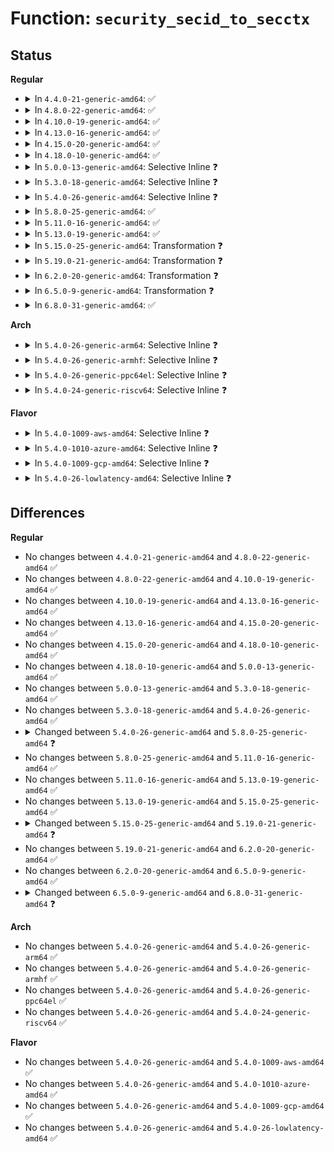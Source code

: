 # Function: <code>security_secid_to_secctx</code>

## Status
<b>Regular</b>
<ul>
<li>
<details>
<summary>In <code>4.4.0-21-generic-amd64</code>: ✅</summary>

```c
int security_secid_to_secctx(u32 secid, char * * secdata, u32 * seclen)
```

```json
{
  "name": "security_secid_to_secctx",
  "collision_type": "Unique Global",
  "inline_type": "No",
  "funcs": [
    {
      "addr": 18446744071582234128,
      "name": "security_secid_to_secctx",
      "external": true,
      "loc": "security/security.c:1154",
      "file": "security/security.c",
      "inline": "seen, unknown",
      "caller_inline": [],
      "caller_func": [
        "kernel/audit.c:audit_log_task_context",
        "kernel/audit.c:audit_log_secctx",
        "kernel/audit.c:audit_log_name",
        "kernel/audit.c:audit_receive_msg",
        "kernel/auditsc.c:audit_log_pid_context",
        "kernel/auditsc.c:audit_log_exit",
        "net/netlink/af_netlink.c:netlink_recvmsg",
        "net/ipv4/ip_sockglue.c:ip_cmsg_recv_offset",
        "net/unix/af_unix.c:unix_dgram_recvmsg",
        "net/unix/af_unix.c:unix_stream_read_generic",
        "net/netlabel/netlabel_user.c:netlbl_audit_start_common",
        "net/netlabel/netlabel_unlabeled.c:netlbl_unlhsh_add",
        "net/netlabel/netlabel_unlabeled.c:netlbl_unlhsh_remove",
        "net/netlabel/netlabel_unlabeled.c:netlbl_unlhsh_remove"
      ]
    }
  ],
  "symbols": [
    {
      "addr": 18446744071582234128,
      "name": "security_secid_to_secctx",
      "section": ".text",
      "bind": "STB_GLOBAL",
      "size": 85
    }
  ]
}
```
</details>
</li>
<li>
<details>
<summary>In <code>4.8.0-22-generic-amd64</code>: ✅</summary>

```c
int security_secid_to_secctx(u32 secid, char * * secdata, u32 * seclen)
```

```json
{
  "name": "security_secid_to_secctx",
  "collision_type": "Unique Global",
  "inline_type": "No",
  "funcs": [
    {
      "addr": 18446744071582452624,
      "name": "security_secid_to_secctx",
      "external": true,
      "loc": "security/security.c:1178",
      "file": "security/security.c",
      "inline": "seen, unknown",
      "caller_inline": [],
      "caller_func": [
        "kernel/audit.c:audit_log_secctx",
        "kernel/audit.c:audit_log_task_context",
        "kernel/audit.c:audit_log_name",
        "kernel/audit.c:audit_receive_msg",
        "kernel/auditsc.c:audit_log_exit",
        "kernel/auditsc.c:audit_log_pid_context",
        "net/netlink/af_netlink.c:netlink_recvmsg",
        "net/ipv4/ip_sockglue.c:ip_cmsg_recv_offset",
        "net/unix/af_unix.c:unix_stream_read_generic",
        "net/unix/af_unix.c:unix_dgram_recvmsg",
        "net/netlabel/netlabel_user.c:netlbl_audit_start_common",
        "net/netlabel/netlabel_unlabeled.c:netlbl_unlhsh_remove",
        "net/netlabel/netlabel_unlabeled.c:netlbl_unlhsh_remove",
        "net/netlabel/netlabel_unlabeled.c:netlbl_unlhsh_add"
      ]
    }
  ],
  "symbols": [
    {
      "addr": 18446744071582452624,
      "name": "security_secid_to_secctx",
      "section": ".text",
      "bind": "STB_GLOBAL",
      "size": 85
    }
  ]
}
```
</details>
</li>
<li>
<details>
<summary>In <code>4.10.0-19-generic-amd64</code>: ✅</summary>

```c
int security_secid_to_secctx(u32 secid, char * * secdata, u32 * seclen)
```

```json
{
  "name": "security_secid_to_secctx",
  "collision_type": "Unique Global",
  "inline_type": "No",
  "funcs": [
    {
      "addr": 18446744071582545088,
      "name": "security_secid_to_secctx",
      "external": true,
      "loc": "security/security.c:1199",
      "file": "security/security.c",
      "inline": "seen, unknown",
      "caller_inline": [],
      "caller_func": [
        "kernel/audit.c:audit_log_secctx",
        "kernel/audit.c:audit_log_task_context",
        "kernel/audit.c:audit_log_name",
        "kernel/audit.c:audit_receive_msg",
        "kernel/auditsc.c:audit_log_exit",
        "kernel/auditsc.c:audit_log_pid_context",
        "net/netlink/af_netlink.c:netlink_recvmsg",
        "net/ipv4/ip_sockglue.c:ip_cmsg_recv_offset",
        "net/unix/af_unix.c:unix_stream_read_generic",
        "net/unix/af_unix.c:unix_dgram_recvmsg",
        "net/netlabel/netlabel_user.c:netlbl_audit_start_common",
        "net/netlabel/netlabel_unlabeled.c:netlbl_unlhsh_remove",
        "net/netlabel/netlabel_unlabeled.c:netlbl_unlhsh_remove",
        "net/netlabel/netlabel_unlabeled.c:netlbl_unlhsh_add"
      ]
    }
  ],
  "symbols": [
    {
      "addr": 18446744071582545088,
      "name": "security_secid_to_secctx",
      "section": ".text",
      "bind": "STB_GLOBAL",
      "size": 85
    }
  ]
}
```
</details>
</li>
<li>
<details>
<summary>In <code>4.13.0-16-generic-amd64</code>: ✅</summary>

```c
int security_secid_to_secctx(u32 secid, char * * secdata, u32 * seclen)
```

```json
{
  "name": "security_secid_to_secctx",
  "collision_type": "Unique Global",
  "inline_type": "No",
  "funcs": [
    {
      "addr": 18446744071582630304,
      "name": "security_secid_to_secctx",
      "external": true,
      "loc": "security/security.c:2117",
      "file": "security/security.c",
      "inline": "seen, unknown",
      "caller_inline": [],
      "caller_func": [
        "kernel/audit.c:audit_log_secctx",
        "kernel/audit.c:audit_log_task_context",
        "kernel/audit.c:audit_log_name",
        "kernel/audit.c:audit_receive_msg",
        "kernel/auditsc.c:audit_log_exit",
        "kernel/auditsc.c:audit_log_pid_context",
        "net/netlink/af_netlink.c:netlink_recvmsg",
        "net/ipv4/ip_sockglue.c:ip_cmsg_recv_offset",
        "net/unix/af_unix.c:unix_stream_read_generic",
        "net/unix/af_unix.c:unix_dgram_recvmsg",
        "net/netlabel/netlabel_user.c:netlbl_audit_start_common",
        "net/netlabel/netlabel_unlabeled.c:netlbl_unlhsh_remove",
        "net/netlabel/netlabel_unlabeled.c:netlbl_unlhsh_remove",
        "net/netlabel/netlabel_unlabeled.c:netlbl_unlhsh_add"
      ]
    }
  ],
  "symbols": [
    {
      "addr": 18446744071582630304,
      "name": "security_secid_to_secctx",
      "section": ".text",
      "bind": "STB_GLOBAL",
      "size": 85
    }
  ]
}
```
</details>
</li>
<li>
<details>
<summary>In <code>4.15.0-20-generic-amd64</code>: ✅</summary>

```c
int security_secid_to_secctx(u32 secid, char * * secdata, u32 * seclen)
```

```json
{
  "name": "security_secid_to_secctx",
  "collision_type": "Unique Global",
  "inline_type": "No",
  "funcs": [
    {
      "addr": 18446744071582783696,
      "name": "security_secid_to_secctx",
      "external": true,
      "loc": "security/security.c:1975",
      "file": "security/security.c",
      "inline": "seen, unknown",
      "caller_inline": [],
      "caller_func": [
        "kernel/audit.c:audit_log_task_context",
        "kernel/audit.c:audit_log_name",
        "kernel/audit.c:audit_receive_msg",
        "kernel/auditsc.c:audit_log_exit",
        "kernel/auditsc.c:audit_log_pid_context",
        "net/netlink/af_netlink.c:netlink_recvmsg",
        "net/ipv4/ip_sockglue.c:ip_cmsg_recv_offset",
        "net/unix/af_unix.c:unix_stream_read_generic",
        "net/unix/af_unix.c:unix_dgram_recvmsg",
        "net/netlabel/netlabel_user.c:netlbl_audit_start_common",
        "net/netlabel/netlabel_unlabeled.c:netlbl_unlhsh_remove",
        "net/netlabel/netlabel_unlabeled.c:netlbl_unlhsh_remove",
        "net/netlabel/netlabel_unlabeled.c:netlbl_unlhsh_add"
      ]
    }
  ],
  "symbols": [
    {
      "addr": 18446744071582783696,
      "name": "security_secid_to_secctx",
      "section": ".text",
      "bind": "STB_GLOBAL",
      "size": 91
    }
  ]
}
```
</details>
</li>
<li>
<details>
<summary>In <code>4.18.0-10-generic-amd64</code>: ✅</summary>

```c
int security_secid_to_secctx(u32 secid, char * * secdata, u32 * seclen)
```

```json
{
  "name": "security_secid_to_secctx",
  "collision_type": "Unique Global",
  "inline_type": "No",
  "funcs": [
    {
      "addr": 18446744071582985888,
      "name": "security_secid_to_secctx",
      "external": true,
      "loc": "security/security.c:1303",
      "file": "security/security.c",
      "inline": "seen, unknown",
      "caller_inline": [],
      "caller_func": [
        "kernel/audit.c:audit_log_task_context",
        "kernel/audit.c:audit_log_name",
        "kernel/audit.c:audit_receive_msg",
        "kernel/auditsc.c:audit_log_exit",
        "kernel/auditsc.c:audit_log_pid_context",
        "net/netlink/af_netlink.c:netlink_recvmsg",
        "net/ipv4/ip_sockglue.c:ip_cmsg_recv_offset",
        "net/unix/af_unix.c:unix_stream_read_generic",
        "net/unix/af_unix.c:unix_dgram_recvmsg",
        "net/netlabel/netlabel_user.c:netlbl_audit_start_common",
        "net/netlabel/netlabel_unlabeled.c:netlbl_unlhsh_remove",
        "net/netlabel/netlabel_unlabeled.c:netlbl_unlhsh_remove",
        "net/netlabel/netlabel_unlabeled.c:netlbl_unlhsh_add"
      ]
    }
  ],
  "symbols": [
    {
      "addr": 18446744071582985888,
      "name": "security_secid_to_secctx",
      "section": ".text",
      "bind": "STB_GLOBAL",
      "size": 81
    }
  ]
}
```
</details>
</li>
<li>
<details>
<summary>In <code>5.0.0-13-generic-amd64</code>: Selective Inline ❓</summary>

```c
int security_secid_to_secctx(u32 secid, char * * secdata, u32 * seclen)
```

```json
{
  "name": "security_secid_to_secctx",
  "collision_type": "Unique Global",
  "inline_type": "Selective",
  "funcs": [
    {
      "addr": 18446744071583100912,
      "name": "security_secid_to_secctx",
      "external": true,
      "loc": "security/security.c:2054",
      "file": "security/security.c",
      "inline": "not declared, inlined",
      "caller_inline": [],
      "caller_func": [
        "kernel/audit.c:audit_log_task_context",
        "kernel/audit.c:audit_log_name",
        "kernel/audit.c:audit_receive_msg",
        "kernel/auditsc.c:audit_log_exit",
        "kernel/auditsc.c:audit_log_pid_context",
        "net/netlink/af_netlink.c:netlink_recvmsg",
        "net/ipv4/ip_sockglue.c:ip_cmsg_recv_offset",
        "net/unix/af_unix.c:unix_stream_read_generic",
        "net/unix/af_unix.c:unix_dgram_recvmsg",
        "net/netlabel/netlabel_user.c:netlbl_audit_start_common",
        "net/netlabel/netlabel_unlabeled.c:netlbl_unlhsh_remove",
        "net/netlabel/netlabel_unlabeled.c:netlbl_unlhsh_remove",
        "net/netlabel/netlabel_unlabeled.c:netlbl_unlhsh_add"
      ]
    }
  ],
  "symbols": [
    {
      "addr": 18446744071583100912,
      "name": "security_secid_to_secctx",
      "section": ".text",
      "bind": "STB_GLOBAL",
      "size": 75
    }
  ]
}
```
</details>
</li>
<li>
<details>
<summary>In <code>5.3.0-18-generic-amd64</code>: Selective Inline ❓</summary>

```c
int security_secid_to_secctx(u32 secid, char * * secdata, u32 * seclen)
```

```json
{
  "name": "security_secid_to_secctx",
  "collision_type": "Unique Global",
  "inline_type": "Selective",
  "funcs": [
    {
      "addr": 18446744071583286224,
      "name": "security_secid_to_secctx",
      "external": true,
      "loc": "security/security.c:2073",
      "file": "security/security.c",
      "inline": "not declared, inlined",
      "caller_inline": [],
      "caller_func": [
        "kernel/audit.c:audit_log_task_context",
        "kernel/audit.c:audit_receive_msg",
        "kernel/auditsc.c:show_special",
        "kernel/auditsc.c:audit_log_pid_context",
        "net/netlink/af_netlink.c:netlink_recvmsg",
        "net/ipv4/ip_sockglue.c:ip_cmsg_recv_offset",
        "net/unix/af_unix.c:unix_stream_read_generic",
        "net/unix/af_unix.c:unix_dgram_recvmsg",
        "net/netlabel/netlabel_user.c:netlbl_audit_start_common",
        "net/netlabel/netlabel_unlabeled.c:netlbl_unlhsh_remove",
        "net/netlabel/netlabel_unlabeled.c:netlbl_unlhsh_remove",
        "net/netlabel/netlabel_unlabeled.c:netlbl_unlhsh_add"
      ]
    }
  ],
  "symbols": [
    {
      "addr": 18446744071583286224,
      "name": "security_secid_to_secctx",
      "section": ".text",
      "bind": "STB_GLOBAL",
      "size": 70
    }
  ]
}
```
</details>
</li>
<li>
<details>
<summary>In <code>5.4.0-26-generic-amd64</code>: Selective Inline ❓</summary>

```c
int security_secid_to_secctx(u32 secid, char * * secdata, u32 * seclen)
```

```json
{
  "name": "security_secid_to_secctx",
  "collision_type": "Unique Global",
  "inline_type": "Selective",
  "funcs": [
    {
      "addr": 18446744071583391568,
      "name": "security_secid_to_secctx",
      "external": true,
      "loc": "security/security.c:2112",
      "file": "security/security.c",
      "inline": "not declared, inlined",
      "caller_inline": [],
      "caller_func": [
        "kernel/audit.c:audit_log_task_context",
        "kernel/audit.c:audit_receive_msg",
        "kernel/auditsc.c:show_special",
        "kernel/auditsc.c:audit_log_pid_context",
        "net/netlink/af_netlink.c:netlink_recvmsg",
        "net/ipv4/ip_sockglue.c:ip_cmsg_recv_offset",
        "net/unix/af_unix.c:unix_stream_read_generic",
        "net/unix/af_unix.c:unix_dgram_recvmsg",
        "net/netlabel/netlabel_user.c:netlbl_audit_start_common",
        "net/netlabel/netlabel_unlabeled.c:netlbl_unlhsh_remove",
        "net/netlabel/netlabel_unlabeled.c:netlbl_unlhsh_remove",
        "net/netlabel/netlabel_unlabeled.c:netlbl_unlhsh_add"
      ]
    }
  ],
  "symbols": [
    {
      "addr": 18446744071583391568,
      "name": "security_secid_to_secctx",
      "section": ".text",
      "bind": "STB_GLOBAL",
      "size": 70
    }
  ]
}
```
</details>
</li>
<li>
<details>
<summary>In <code>5.8.0-25-generic-amd64</code>: ✅</summary>

```c
int security_secid_to_secctx(struct lsmblob * blob, struct lsmcontext * cp, int display)
```

```json
{
  "name": "security_secid_to_secctx",
  "collision_type": "Unique Global",
  "inline_type": "No",
  "funcs": [
    {
      "addr": 18446744071583730032,
      "name": "security_secid_to_secctx",
      "external": true,
      "loc": "security/security.c:2338",
      "file": "security/security.c",
      "inline": "seen, unknown",
      "caller_inline": [],
      "caller_func": [
        "kernel/audit.c:audit_log_object_context",
        "kernel/audit.c:audit_receive_msg",
        "kernel/auditsc.c:audit_log_lsm",
        "net/netlink/af_netlink.c:netlink_recvmsg",
        "net/ipv4/ip_sockglue.c:ip_cmsg_recv_offset",
        "net/unix/af_unix.c:unix_stream_read_generic",
        "net/unix/af_unix.c:unix_dgram_recvmsg",
        "net/netlabel/netlabel_unlabeled.c:netlbl_unlabel_staticlist_gen",
        "net/netlabel/netlabel_unlabeled.c:netlbl_unlhsh_remove_addr6",
        "net/netlabel/netlabel_unlabeled.c:netlbl_unlhsh_remove_addr4",
        "net/netlabel/netlabel_unlabeled.c:netlbl_unlhsh_add"
      ]
    }
  ],
  "symbols": [
    {
      "addr": 18446744071583730032,
      "name": "security_secid_to_secctx",
      "section": ".text",
      "bind": "STB_GLOBAL",
      "size": 323
    }
  ]
}
```
</details>
</li>
<li>
<details>
<summary>In <code>5.11.0-16-generic-amd64</code>: ✅</summary>

```c
int security_secid_to_secctx(struct lsmblob * blob, struct lsmcontext * cp, int display)
```

```json
{
  "name": "security_secid_to_secctx",
  "collision_type": "Unique Global",
  "inline_type": "No",
  "funcs": [
    {
      "addr": 18446744071583850208,
      "name": "security_secid_to_secctx",
      "external": true,
      "loc": "security/security.c:2355",
      "file": "security/security.c",
      "inline": "seen, unknown",
      "caller_inline": [],
      "caller_func": [
        "kernel/audit.c:audit_log_object_context",
        "kernel/audit.c:audit_receive_msg",
        "kernel/auditsc.c:audit_log_lsm",
        "net/netlink/af_netlink.c:netlink_recvmsg",
        "net/ipv4/ip_sockglue.c:ip_cmsg_recv_offset",
        "net/unix/af_unix.c:unix_stream_read_generic",
        "net/unix/af_unix.c:unix_dgram_recvmsg",
        "net/netlabel/netlabel_unlabeled.c:netlbl_unlabel_staticlist_gen",
        "net/netlabel/netlabel_unlabeled.c:netlbl_unlhsh_remove_addr6",
        "net/netlabel/netlabel_unlabeled.c:netlbl_unlhsh_remove_addr4",
        "net/netlabel/netlabel_unlabeled.c:netlbl_unlhsh_add"
      ]
    }
  ],
  "symbols": [
    {
      "addr": 18446744071583850208,
      "name": "security_secid_to_secctx",
      "section": ".text",
      "bind": "STB_GLOBAL",
      "size": 323
    }
  ]
}
```
</details>
</li>
<li>
<details>
<summary>In <code>5.13.0-19-generic-amd64</code>: ✅</summary>

```c
int security_secid_to_secctx(struct lsmblob * blob, struct lsmcontext * cp, int display)
```

```json
{
  "name": "security_secid_to_secctx",
  "collision_type": "Unique Global",
  "inline_type": "No",
  "funcs": [
    {
      "addr": 18446744071583875488,
      "name": "security_secid_to_secctx",
      "external": true,
      "loc": "security/security.c:2418",
      "file": "security/security.c",
      "inline": "seen, unknown",
      "caller_inline": [],
      "caller_func": [
        "kernel/audit.c:audit_log_object_context",
        "kernel/audit.c:audit_receive_msg",
        "kernel/auditsc.c:audit_log_lsm",
        "net/netlink/af_netlink.c:netlink_recvmsg",
        "net/ipv4/ip_sockglue.c:ip_cmsg_recv_offset",
        "net/unix/af_unix.c:unix_stream_read_generic",
        "net/unix/af_unix.c:unix_dgram_recvmsg",
        "net/netlabel/netlabel_unlabeled.c:netlbl_unlabel_staticlist_gen",
        "net/netlabel/netlabel_unlabeled.c:netlbl_unlhsh_remove",
        "net/netlabel/netlabel_unlabeled.c:netlbl_unlhsh_remove",
        "net/netlabel/netlabel_unlabeled.c:netlbl_unlhsh_add"
      ]
    }
  ],
  "symbols": [
    {
      "addr": 18446744071583875488,
      "name": "security_secid_to_secctx",
      "section": ".text",
      "bind": "STB_GLOBAL",
      "size": 319
    }
  ]
}
```
</details>
</li>
<li>
<details>
<summary>In <code>5.15.0-25-generic-amd64</code>: Transformation ❓</summary>

```c
int security_secid_to_secctx(struct lsmblob * blob, struct lsmcontext * cp, int display)
```

```json
{
  "name": "security_secid_to_secctx",
  "collision_type": "Unique Global",
  "inline_type": "No",
  "funcs": [
    {
      "addr": 0,
      "name": "security_secid_to_secctx",
      "external": true,
      "loc": "security/security.c:2426",
      "file": "security/security.c",
      "inline": "seen, unknown",
      "caller_inline": [],
      "caller_func": [
        "kernel/audit.c:audit_log_object_context",
        "kernel/audit.c:audit_receive_msg",
        "kernel/auditsc.c:audit_log_lsm",
        "net/netlink/af_netlink.c:netlink_recvmsg",
        "net/ipv4/ip_sockglue.c:ip_cmsg_recv_offset",
        "net/unix/af_unix.c:unix_stream_read_generic",
        "net/unix/af_unix.c:__unix_dgram_recvmsg",
        "net/netlabel/netlabel_unlabeled.c:netlbl_unlabel_staticlist_gen",
        "net/netlabel/netlabel_unlabeled.c:netlbl_unlhsh_remove",
        "net/netlabel/netlabel_unlabeled.c:netlbl_unlhsh_remove",
        "net/netlabel/netlabel_unlabeled.c:netlbl_unlhsh_add"
      ]
    }
  ],
  "symbols": [
    {
      "addr": 18446744071592293468,
      "name": "security_secid_to_secctx.cold",
      "section": ".text",
      "bind": "STB_LOCAL",
      "size": 42
    },
    {
      "addr": 18446744071584240832,
      "name": "security_secid_to_secctx",
      "section": ".text",
      "bind": "STB_GLOBAL",
      "size": 333
    }
  ]
}
```
</details>
</li>
<li>
<details>
<summary>In <code>5.19.0-21-generic-amd64</code>: Transformation ❓</summary>

```c
int security_secid_to_secctx(struct lsmblob * blob, struct lsmcontext * cp, int ilsm)
```

```json
{
  "name": "security_secid_to_secctx",
  "collision_type": "Unique Global",
  "inline_type": "No",
  "funcs": [
    {
      "addr": 0,
      "name": "security_secid_to_secctx",
      "external": true,
      "loc": "security/security.c:2451",
      "file": "security/security.c",
      "inline": "seen, unknown",
      "caller_inline": [],
      "caller_func": [
        "kernel/audit.c:audit_log_object_context",
        "kernel/audit.c:audit_log_object_context",
        "kernel/audit.c:audit_log_subject_context",
        "kernel/audit.c:audit_log_subject_context",
        "kernel/audit.c:audit_receive_msg",
        "net/ipv4/ip_sockglue.c:ip_cmsg_recv_offset",
        "net/netlabel/netlabel_unlabeled.c:netlbl_unlabel_staticlist_gen",
        "net/netlabel/netlabel_unlabeled.c:netlbl_unlhsh_remove",
        "net/netlabel/netlabel_unlabeled.c:netlbl_unlhsh_remove",
        "net/netlabel/netlabel_unlabeled.c:netlbl_unlhsh_add"
      ]
    }
  ],
  "symbols": [
    {
      "addr": 18446744071594075494,
      "name": "security_secid_to_secctx.cold",
      "section": ".text",
      "bind": "STB_LOCAL",
      "size": 41
    },
    {
      "addr": 18446744071584847264,
      "name": "security_secid_to_secctx",
      "section": ".text",
      "bind": "STB_GLOBAL",
      "size": 454
    }
  ]
}
```
</details>
</li>
<li>
<details>
<summary>In <code>6.2.0-20-generic-amd64</code>: Transformation ❓</summary>

```c
int security_secid_to_secctx(struct lsmblob * blob, struct lsmcontext * cp, int ilsm)
```

```json
{
  "name": "security_secid_to_secctx",
  "collision_type": "Unique Global",
  "inline_type": "No",
  "funcs": [
    {
      "addr": 0,
      "name": "security_secid_to_secctx",
      "external": true,
      "loc": "security/security.c:2431",
      "file": "security/security.c",
      "inline": "seen, unknown",
      "caller_inline": [],
      "caller_func": [
        "kernel/audit.c:audit_log_object_context",
        "kernel/audit.c:audit_log_object_context",
        "kernel/audit.c:audit_log_subject_context",
        "kernel/audit.c:audit_log_subject_context",
        "kernel/audit.c:audit_receive_msg",
        "net/ipv4/ip_sockglue.c:ip_cmsg_recv_offset",
        "net/netlabel/netlabel_unlabeled.c:netlbl_unlabel_staticlist_gen",
        "net/netlabel/netlabel_unlabeled.c:netlbl_unlhsh_remove",
        "net/netlabel/netlabel_unlabeled.c:netlbl_unlhsh_remove",
        "net/netlabel/netlabel_unlabeled.c:netlbl_unlhsh_add"
      ]
    }
  ],
  "symbols": [
    {
      "addr": 18446744071596094048,
      "name": "security_secid_to_secctx.cold",
      "section": ".text",
      "bind": "STB_LOCAL",
      "size": 41
    },
    {
      "addr": 18446744071585549712,
      "name": "security_secid_to_secctx",
      "section": ".text",
      "bind": "STB_GLOBAL",
      "size": 454
    }
  ]
}
```
</details>
</li>
<li>
<details>
<summary>In <code>6.5.0-9-generic-amd64</code>: Transformation ❓</summary>

```c
int security_secid_to_secctx(struct lsmblob * blob, struct lsmcontext * cp, int ilsm)
```

```json
{
  "name": "security_secid_to_secctx",
  "collision_type": "Unique Global",
  "inline_type": "No",
  "funcs": [
    {
      "addr": 0,
      "name": "security_secid_to_secctx",
      "external": true,
      "loc": "security/security.c:4097",
      "file": "security/security.c",
      "inline": "seen, unknown",
      "caller_inline": [],
      "caller_func": [
        "kernel/audit.c:audit_log_object_context",
        "kernel/audit.c:audit_log_object_context",
        "kernel/audit.c:audit_log_subject_context",
        "kernel/audit.c:audit_log_subject_context",
        "kernel/audit.c:audit_receive_msg",
        "net/ipv4/ip_sockglue.c:ip_cmsg_recv_offset",
        "net/netlabel/netlabel_unlabeled.c:netlbl_unlabel_staticlist_gen",
        "net/netlabel/netlabel_unlabeled.c:netlbl_unlhsh_remove",
        "net/netlabel/netlabel_unlabeled.c:netlbl_unlhsh_remove",
        "net/netlabel/netlabel_unlabeled.c:netlbl_unlhsh_add"
      ]
    }
  ],
  "symbols": [
    {
      "addr": 18446744071596617384,
      "name": "security_secid_to_secctx.cold",
      "section": ".text",
      "bind": "STB_LOCAL",
      "size": 42
    },
    {
      "addr": 18446744071585780336,
      "name": "security_secid_to_secctx",
      "section": ".text",
      "bind": "STB_GLOBAL",
      "size": 512
    }
  ]
}
```
</details>
</li>
<li>
<details>
<summary>In <code>6.8.0-31-generic-amd64</code>: ✅</summary>

```c
int security_secid_to_secctx(u32 secid, struct lsmcontext * cp)
```

```json
{
  "name": "security_secid_to_secctx",
  "collision_type": "Unique Global",
  "inline_type": "No",
  "funcs": [
    {
      "addr": 18446744071586021088,
      "name": "security_secid_to_secctx",
      "external": true,
      "loc": "security/security.c:4265",
      "file": "security/security.c",
      "inline": "seen, unknown",
      "caller_inline": [],
      "caller_func": [
        "net/ipv4/ip_sockglue.c:ip_cmsg_recv_offset",
        "net/netlabel/netlabel_unlabeled.c:netlbl_unlabel_staticlist_gen",
        "net/netlabel/netlabel_unlabeled.c:netlbl_unlhsh_remove",
        "net/netlabel/netlabel_unlabeled.c:netlbl_unlhsh_remove",
        "net/netlabel/netlabel_unlabeled.c:netlbl_unlhsh_add"
      ]
    }
  ],
  "symbols": [
    {
      "addr": 18446744071586021088,
      "name": "security_secid_to_secctx",
      "section": ".text",
      "bind": "STB_GLOBAL",
      "size": 97
    }
  ]
}
```
</details>
</li>
</ul>
<b>Arch</b>
<ul>
<li>
<details>
<summary>In <code>5.4.0-26-generic-arm64</code>: Selective Inline ❓</summary>

```c
int security_secid_to_secctx(u32 secid, char * * secdata, u32 * seclen)
```

```json
{
  "name": "security_secid_to_secctx",
  "collision_type": "Unique Global",
  "inline_type": "Selective",
  "funcs": [
    {
      "addr": 18446603336495142560,
      "name": "security_secid_to_secctx",
      "external": true,
      "loc": "security/security.c:2112",
      "file": "security/security.c",
      "inline": "not declared, inlined",
      "caller_inline": [],
      "caller_func": [
        "kernel/audit.c:audit_log_task_context",
        "kernel/audit.c:audit_receive_msg",
        "kernel/auditsc.c:show_special",
        "kernel/auditsc.c:audit_log_pid_context",
        "net/netlink/af_netlink.c:netlink_recvmsg",
        "net/ipv4/ip_sockglue.c:ip_cmsg_recv_offset",
        "net/unix/af_unix.c:unix_stream_read_generic",
        "net/unix/af_unix.c:unix_dgram_recvmsg",
        "net/netlabel/netlabel_user.c:netlbl_audit_start_common",
        "net/netlabel/netlabel_unlabeled.c:netlbl_unlhsh_remove",
        "net/netlabel/netlabel_unlabeled.c:netlbl_unlhsh_remove",
        "net/netlabel/netlabel_unlabeled.c:netlbl_unlhsh_add"
      ]
    }
  ],
  "symbols": [
    {
      "addr": 18446603336495142560,
      "name": "security_secid_to_secctx",
      "section": ".text",
      "bind": "STB_GLOBAL",
      "size": 120
    }
  ]
}
```
</details>
</li>
<li>
<details>
<summary>In <code>5.4.0-26-generic-armhf</code>: Selective Inline ❓</summary>

```c
int security_secid_to_secctx(u32 secid, char * * secdata, u32 * seclen)
```

```json
{
  "name": "security_secid_to_secctx",
  "collision_type": "Unique Global",
  "inline_type": "Selective",
  "funcs": [
    {
      "addr": 3228530328,
      "name": "security_secid_to_secctx",
      "external": true,
      "loc": "security/security.c:2112",
      "file": "security/security.c",
      "inline": "not declared, inlined",
      "caller_inline": [],
      "caller_func": [
        "kernel/audit.c:audit_log_task_context",
        "kernel/audit.c:audit_receive_msg",
        "kernel/auditsc.c:show_special",
        "kernel/auditsc.c:audit_log_pid_context",
        "net/netlink/af_netlink.c:netlink_recvmsg",
        "net/ipv4/ip_sockglue.c:ip_cmsg_recv_offset",
        "net/unix/af_unix.c:unix_stream_read_generic",
        "net/unix/af_unix.c:unix_dgram_recvmsg",
        "net/netlabel/netlabel_user.c:netlbl_audit_start_common",
        "net/netlabel/netlabel_unlabeled.c:netlbl_unlabel_staticlist_gen",
        "net/netlabel/netlabel_unlabeled.c:netlbl_unlhsh_remove",
        "net/netlabel/netlabel_unlabeled.c:netlbl_unlhsh_remove",
        "net/netlabel/netlabel_unlabeled.c:netlbl_unlhsh_add"
      ]
    }
  ],
  "symbols": [
    {
      "addr": 3228530328,
      "name": "security_secid_to_secctx",
      "section": ".text",
      "bind": "STB_GLOBAL",
      "size": 104
    }
  ]
}
```
</details>
</li>
<li>
<details>
<summary>In <code>5.4.0-26-generic-ppc64el</code>: Selective Inline ❓</summary>

```c
int security_secid_to_secctx(u32 secid, char * * secdata, u32 * seclen)
```

```json
{
  "name": "security_secid_to_secctx",
  "collision_type": "Unique Global",
  "inline_type": "Selective",
  "funcs": [
    {
      "addr": 13835058055289061120,
      "name": "security_secid_to_secctx",
      "external": true,
      "loc": "security/security.c:2112",
      "file": "security/security.c",
      "inline": "not declared, inlined",
      "caller_inline": [],
      "caller_func": [
        "kernel/audit.c:audit_log_task_context",
        "kernel/audit.c:audit_receive_msg",
        "kernel/auditsc.c:show_special",
        "kernel/auditsc.c:audit_log_pid_context",
        "net/netlink/af_netlink.c:netlink_recvmsg",
        "net/ipv4/ip_sockglue.c:ip_cmsg_recv_offset",
        "net/unix/af_unix.c:unix_stream_read_generic",
        "net/unix/af_unix.c:unix_dgram_recvmsg",
        "net/netlabel/netlabel_user.c:netlbl_audit_start_common",
        "net/netlabel/netlabel_unlabeled.c:netlbl_unlhsh_remove",
        "net/netlabel/netlabel_unlabeled.c:netlbl_unlhsh_remove",
        "net/netlabel/netlabel_unlabeled.c:netlbl_unlhsh_add"
      ]
    }
  ],
  "symbols": [
    {
      "addr": 13835058055289061120,
      "name": "security_secid_to_secctx",
      "section": ".text",
      "bind": "STB_GLOBAL",
      "size": 136
    }
  ]
}
```
</details>
</li>
<li>
<details>
<summary>In <code>5.4.0-24-generic-riscv64</code>: Selective Inline ❓</summary>

```c
int security_secid_to_secctx(u32 secid, char * * secdata, u32 * seclen)
```

```json
{
  "name": "security_secid_to_secctx",
  "collision_type": "Unique Global",
  "inline_type": "Selective",
  "funcs": [
    {
      "addr": 18446743936274391904,
      "name": "security_secid_to_secctx",
      "external": true,
      "loc": "security/security.c:2112",
      "file": "security/security.c",
      "inline": "not declared, inlined",
      "caller_inline": [],
      "caller_func": [
        "kernel/audit.c:audit_log_task_context",
        "kernel/audit.c:audit_receive_msg",
        "kernel/auditsc.c:show_special",
        "kernel/auditsc.c:audit_log_pid_context",
        "net/netlink/af_netlink.c:netlink_recvmsg",
        "net/ipv4/ip_sockglue.c:ip_cmsg_recv_offset",
        "net/unix/af_unix.c:unix_stream_read_generic",
        "net/unix/af_unix.c:unix_dgram_recvmsg",
        "net/netlabel/netlabel_user.c:netlbl_audit_start_common",
        "net/netlabel/netlabel_unlabeled.c:netlbl_unlhsh_remove",
        "net/netlabel/netlabel_unlabeled.c:netlbl_unlhsh_remove",
        "net/netlabel/netlabel_unlabeled.c:netlbl_unlhsh_add"
      ]
    }
  ],
  "symbols": [
    {
      "addr": 18446743936274391904,
      "name": "security_secid_to_secctx",
      "section": ".text",
      "bind": "STB_GLOBAL",
      "size": 82
    }
  ]
}
```
</details>
</li>
</ul>
<b>Flavor</b>
<ul>
<li>
<details>
<summary>In <code>5.4.0-1009-aws-amd64</code>: Selective Inline ❓</summary>

```c
int security_secid_to_secctx(u32 secid, char * * secdata, u32 * seclen)
```

```json
{
  "name": "security_secid_to_secctx",
  "collision_type": "Unique Global",
  "inline_type": "Selective",
  "funcs": [
    {
      "addr": 18446744071583360304,
      "name": "security_secid_to_secctx",
      "external": true,
      "loc": "security/security.c:2112",
      "file": "security/security.c",
      "inline": "not declared, inlined",
      "caller_inline": [],
      "caller_func": [
        "kernel/audit.c:audit_log_task_context",
        "kernel/audit.c:audit_receive_msg",
        "kernel/auditsc.c:show_special",
        "kernel/auditsc.c:audit_log_pid_context",
        "net/netlink/af_netlink.c:netlink_recvmsg",
        "net/ipv4/ip_sockglue.c:ip_cmsg_recv_offset",
        "net/unix/af_unix.c:unix_stream_read_generic",
        "net/unix/af_unix.c:unix_dgram_recvmsg",
        "net/netlabel/netlabel_user.c:netlbl_audit_start_common",
        "net/netlabel/netlabel_unlabeled.c:netlbl_unlhsh_remove",
        "net/netlabel/netlabel_unlabeled.c:netlbl_unlhsh_remove",
        "net/netlabel/netlabel_unlabeled.c:netlbl_unlhsh_add"
      ]
    }
  ],
  "symbols": [
    {
      "addr": 18446744071583360304,
      "name": "security_secid_to_secctx",
      "section": ".text",
      "bind": "STB_GLOBAL",
      "size": 70
    }
  ]
}
```
</details>
</li>
<li>
<details>
<summary>In <code>5.4.0-1010-azure-amd64</code>: Selective Inline ❓</summary>

```c
int security_secid_to_secctx(u32 secid, char * * secdata, u32 * seclen)
```

```json
{
  "name": "security_secid_to_secctx",
  "collision_type": "Unique Global",
  "inline_type": "Selective",
  "funcs": [
    {
      "addr": 18446744071583297408,
      "name": "security_secid_to_secctx",
      "external": true,
      "loc": "security/security.c:2112",
      "file": "security/security.c",
      "inline": "not declared, inlined",
      "caller_inline": [],
      "caller_func": [
        "kernel/audit.c:audit_log_task_context",
        "kernel/audit.c:audit_receive_msg",
        "kernel/auditsc.c:show_special",
        "kernel/auditsc.c:audit_log_pid_context",
        "net/netlink/af_netlink.c:netlink_recvmsg",
        "net/ipv4/ip_sockglue.c:ip_cmsg_recv_offset",
        "net/unix/af_unix.c:unix_stream_read_generic",
        "net/unix/af_unix.c:unix_dgram_recvmsg",
        "net/netlabel/netlabel_user.c:netlbl_audit_start_common",
        "net/netlabel/netlabel_unlabeled.c:netlbl_unlhsh_remove",
        "net/netlabel/netlabel_unlabeled.c:netlbl_unlhsh_remove",
        "net/netlabel/netlabel_unlabeled.c:netlbl_unlhsh_add"
      ]
    }
  ],
  "symbols": [
    {
      "addr": 18446744071583297408,
      "name": "security_secid_to_secctx",
      "section": ".text",
      "bind": "STB_GLOBAL",
      "size": 70
    }
  ]
}
```
</details>
</li>
<li>
<details>
<summary>In <code>5.4.0-1009-gcp-amd64</code>: Selective Inline ❓</summary>

```c
int security_secid_to_secctx(u32 secid, char * * secdata, u32 * seclen)
```

```json
{
  "name": "security_secid_to_secctx",
  "collision_type": "Unique Global",
  "inline_type": "Selective",
  "funcs": [
    {
      "addr": 18446744071583344080,
      "name": "security_secid_to_secctx",
      "external": true,
      "loc": "security/security.c:2112",
      "file": "security/security.c",
      "inline": "not declared, inlined",
      "caller_inline": [],
      "caller_func": [
        "kernel/audit.c:audit_log_task_context",
        "kernel/audit.c:audit_receive_msg",
        "kernel/auditsc.c:show_special",
        "kernel/auditsc.c:audit_log_pid_context",
        "net/netlink/af_netlink.c:netlink_recvmsg",
        "net/netfilter/nf_conntrack_standalone.c:ct_seq_show",
        "net/netfilter/nf_conntrack_netlink.c:ctnetlink_glue_build_size",
        "net/netfilter/nf_conntrack_netlink.c:ctnetlink_conntrack_event",
        "net/ipv4/ip_sockglue.c:ip_cmsg_recv_offset",
        "net/unix/af_unix.c:unix_stream_read_generic",
        "net/unix/af_unix.c:unix_dgram_recvmsg",
        "net/netlabel/netlabel_user.c:netlbl_audit_start_common",
        "net/netlabel/netlabel_unlabeled.c:netlbl_unlhsh_remove",
        "net/netlabel/netlabel_unlabeled.c:netlbl_unlhsh_remove",
        "net/netlabel/netlabel_unlabeled.c:netlbl_unlhsh_add"
      ]
    }
  ],
  "symbols": [
    {
      "addr": 18446744071583344080,
      "name": "security_secid_to_secctx",
      "section": ".text",
      "bind": "STB_GLOBAL",
      "size": 70
    }
  ]
}
```
</details>
</li>
<li>
<details>
<summary>In <code>5.4.0-26-lowlatency-amd64</code>: Selective Inline ❓</summary>

```c
int security_secid_to_secctx(u32 secid, char * * secdata, u32 * seclen)
```

```json
{
  "name": "security_secid_to_secctx",
  "collision_type": "Unique Global",
  "inline_type": "Selective",
  "funcs": [
    {
      "addr": 18446744071583439264,
      "name": "security_secid_to_secctx",
      "external": true,
      "loc": "security/security.c:2112",
      "file": "security/security.c",
      "inline": "not declared, inlined",
      "caller_inline": [],
      "caller_func": [
        "kernel/audit.c:audit_log_task_context",
        "kernel/audit.c:audit_receive_msg",
        "kernel/auditsc.c:show_special",
        "kernel/auditsc.c:audit_log_pid_context",
        "net/netlink/af_netlink.c:netlink_recvmsg",
        "net/ipv4/ip_sockglue.c:ip_cmsg_recv_offset",
        "net/unix/af_unix.c:unix_stream_read_generic",
        "net/unix/af_unix.c:unix_dgram_recvmsg",
        "net/netlabel/netlabel_user.c:netlbl_audit_start_common",
        "net/netlabel/netlabel_unlabeled.c:netlbl_unlhsh_remove",
        "net/netlabel/netlabel_unlabeled.c:netlbl_unlhsh_remove",
        "net/netlabel/netlabel_unlabeled.c:netlbl_unlhsh_add"
      ]
    }
  ],
  "symbols": [
    {
      "addr": 18446744071583439264,
      "name": "security_secid_to_secctx",
      "section": ".text",
      "bind": "STB_GLOBAL",
      "size": 70
    }
  ]
}
```
</details>
</li>
</ul>

## Differences
<b>Regular</b>
<ul>
<li>
No changes between <code>4.4.0-21-generic-amd64</code> and <code>4.8.0-22-generic-amd64</code> ✅
</li>
<li>
No changes between <code>4.8.0-22-generic-amd64</code> and <code>4.10.0-19-generic-amd64</code> ✅
</li>
<li>
No changes between <code>4.10.0-19-generic-amd64</code> and <code>4.13.0-16-generic-amd64</code> ✅
</li>
<li>
No changes between <code>4.13.0-16-generic-amd64</code> and <code>4.15.0-20-generic-amd64</code> ✅
</li>
<li>
No changes between <code>4.15.0-20-generic-amd64</code> and <code>4.18.0-10-generic-amd64</code> ✅
</li>
<li>
No changes between <code>4.18.0-10-generic-amd64</code> and <code>5.0.0-13-generic-amd64</code> ✅
</li>
<li>
No changes between <code>5.0.0-13-generic-amd64</code> and <code>5.3.0-18-generic-amd64</code> ✅
</li>
<li>
No changes between <code>5.3.0-18-generic-amd64</code> and <code>5.4.0-26-generic-amd64</code> ✅
</li>
<li>
<details>
<summary>Changed between <code>5.4.0-26-generic-amd64</code> and <code>5.8.0-25-generic-amd64</code> ❓</summary>
<ul>
<li>
<b>Param added. </b>
<code>struct lsmblob * blob</code>
</li>
<li>
<b>Param added. </b>
<code>struct lsmcontext * cp</code>
</li>
<li>
<b>Param added. </b>
<code>int display</code>
</li>
<li>
<b>Param removed. </b>
<code>u32 secid</code>
</li>
<li>
<b>Param removed. </b>
<code>char * * secdata</code>
</li>
<li>
<b>Param removed. </b>
<code>u32 * seclen</code>
</li>
</ul>
</details>
</li>
<li>
No changes between <code>5.8.0-25-generic-amd64</code> and <code>5.11.0-16-generic-amd64</code> ✅
</li>
<li>
No changes between <code>5.11.0-16-generic-amd64</code> and <code>5.13.0-19-generic-amd64</code> ✅
</li>
<li>
No changes between <code>5.13.0-19-generic-amd64</code> and <code>5.15.0-25-generic-amd64</code> ✅
</li>
<li>
<details>
<summary>Changed between <code>5.15.0-25-generic-amd64</code> and <code>5.19.0-21-generic-amd64</code> ❓</summary>
<ul>
<li>
<b>Param added. </b>
<code>int ilsm</code>
</li>
<li>
<b>Param removed. </b>
<code>int display</code>
</li>
</ul>
</details>
</li>
<li>
No changes between <code>5.19.0-21-generic-amd64</code> and <code>6.2.0-20-generic-amd64</code> ✅
</li>
<li>
No changes between <code>6.2.0-20-generic-amd64</code> and <code>6.5.0-9-generic-amd64</code> ✅
</li>
<li>
<details>
<summary>Changed between <code>6.5.0-9-generic-amd64</code> and <code>6.8.0-31-generic-amd64</code> ❓</summary>
<ul>
<li>
<b>Param added. </b>
<code>u32 secid</code>
</li>
<li>
<b>Param removed. </b>
<code>struct lsmblob * blob</code>
</li>
<li>
<b>Param removed. </b>
<code>int ilsm</code>
</li>
</ul>
</details>
</li>
</ul>
<b>Arch</b>
<ul>
<li>
No changes between <code>5.4.0-26-generic-amd64</code> and <code>5.4.0-26-generic-arm64</code> ✅
</li>
<li>
No changes between <code>5.4.0-26-generic-amd64</code> and <code>5.4.0-26-generic-armhf</code> ✅
</li>
<li>
No changes between <code>5.4.0-26-generic-amd64</code> and <code>5.4.0-26-generic-ppc64el</code> ✅
</li>
<li>
No changes between <code>5.4.0-26-generic-amd64</code> and <code>5.4.0-24-generic-riscv64</code> ✅
</li>
</ul>
<b>Flavor</b>
<ul>
<li>
No changes between <code>5.4.0-26-generic-amd64</code> and <code>5.4.0-1009-aws-amd64</code> ✅
</li>
<li>
No changes between <code>5.4.0-26-generic-amd64</code> and <code>5.4.0-1010-azure-amd64</code> ✅
</li>
<li>
No changes between <code>5.4.0-26-generic-amd64</code> and <code>5.4.0-1009-gcp-amd64</code> ✅
</li>
<li>
No changes between <code>5.4.0-26-generic-amd64</code> and <code>5.4.0-26-lowlatency-amd64</code> ✅
</li>
</ul>
